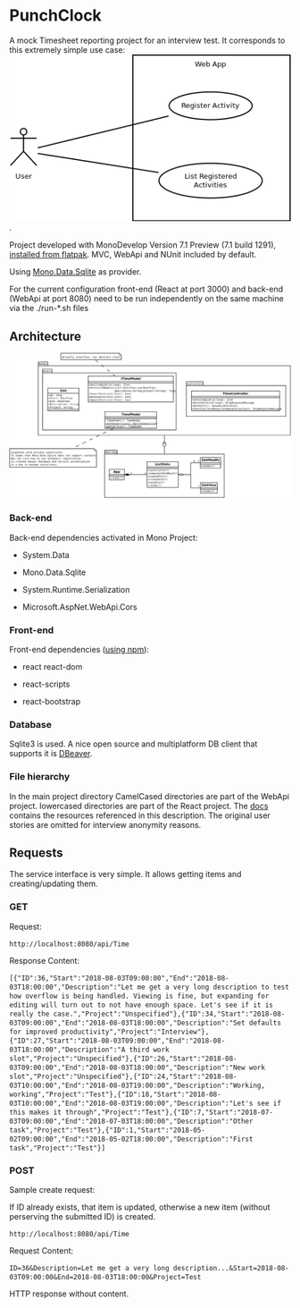 # PunchClock

A mock Timesheet reporting project for an interview test. It corresponds to this extremely simple use case:
![Use-case diagram](https://github.com/mapto/PunchClock/raw/master/docs/use-case.png "The two simple required user stories, converted into use cases").

Project developed with MonoDevelop Version 7.1 Preview (7.1 build 1291), [installed from flatpak](http://www.monodevelop.com/download/linux/). MVC, WebApi and NUnit included by default. 

Using [Mono.Data.Sqlite](http://www.mono-project.com/docs/database-access/providers/sqlite/#new-style-assembly-shipped-with-mono-124) as provider.

For the current configuration front-end (React at port 3000) and back-end (WebApi at port 8080) need to be run independently on the same machine via the ./run-*.sh files

## Architecture
![Structural diagram (Class and Component)](https://github.com/mapto/PunchClock/raw/master/docs/structural.png "Two class diagrams for front- and back-end, combined")

### Back-end

Back-end dependencies activated in Mono Project:

* System.Data

* Mono.Data.Sqlite

* System.Runtime.Serialization

* Microsoft.AspNet.WebApi.Cors

### Front-end

Front-end dependencies ([using npm](https://www.npmjs.com/get-npm)):

* react react-dom

* react-scripts

* react-bootstrap

### Database

Sqlite3 is used. A nice open source and multiplatform DB client that supports it is [DBeaver](https://dbeaver.jkiss.org).

### File hierarchy

In the main project directory CamelCased directories are part of the WebApi project. lowercased directories are part of the React project. The [docs](https://github.com/mapto/PunchClock/blob/master/docs/) contains the resources referenced in this description. The original user stories are omitted for interview anonymity reasons.

## Requests
The service interface is very simple. It allows getting items and creating/updating them.

### GET

Request:

    http://localhost:8080/api/Time

Response Content:

    [{"ID":36,"Start":"2018-08-03T09:00:00","End":"2018-08-03T18:00:00","Description":"Let me get a very long description to test how overflow is being handled. Viewing is fine, but expanding for editing will turn out to not have enough space. Let's see if it is really the case.","Project":"Unspecified"},{"ID":34,"Start":"2018-08-03T09:00:00","End":"2018-08-03T18:00:00","Description":"Set defaults for improved productivity","Project":"Interview"},{"ID":27,"Start":"2018-08-03T09:00:00","End":"2018-08-03T18:00:00","Description":"A third work slot","Project":"Unspecified"},{"ID":26,"Start":"2018-08-03T09:00:00","End":"2018-08-03T18:00:00","Description":"New work slot","Project":"Unspecified"},{"ID":24,"Start":"2018-08-03T10:00:00","End":"2018-08-03T19:00:00","Description":"Working, working","Project":"Test"},{"ID":18,"Start":"2018-08-03T10:00:00","End":"2018-08-03T19:00:00","Description":"Let's see if this makes it through","Project":"Test"},{"ID":7,"Start":"2018-07-03T09:00:00","End":"2018-07-03T18:00:00","Description":"Other task","Project":"Test"},{"ID":1,"Start":"2018-05-02T09:00:00","End":"2018-05-02T18:00:00","Description":"First task","Project":"Test"}]

### POST

Sample create request:

If ID already exists, that item is updated, otherwise a new item (without perserving the submitted ID) is created.

    http://localhost:8080/api/Time

Request Content:

    ID=36&Description=Let me get a very long description...&Start=2018-08-03T09:00:00&End=2018-08-03T18:00:00&Project=Test

HTTP response without content.

